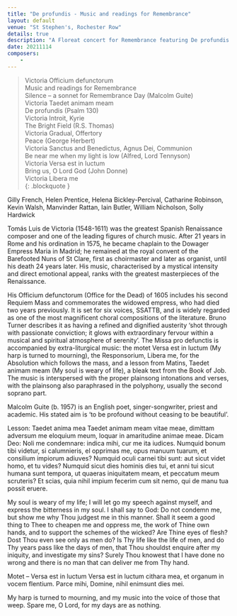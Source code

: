 ```yaml
---
title: "De profundis - Music and readings for Remembrance"
layout: default
venue: "St Stephen's, Rochester Row"
details: true
description: "A Floreat concert for Remembrance featuring De profundis and other music and readings commemorating those who have fallen."
date: 20211114
composers:
    - 
---
```

> Victoria Officium defunctorum  
> Music and readings for Remembrance  
> Silence – a sonnet for Remembrance Day (Malcolm Guite)  
> Victoria Taedet animam meam  
> De profundis (Psalm 130)  
> Victoria Introit, Kyrie  
> The Bright Field (R.S. Thomas)  
> Victoria Gradual, Offertory  
> Peace (George Herbert)  
> Victoria Sanctus and Benedictus, Agnus Dei, Communion  
> Be near me when my light is low (Alfred, Lord Tennyson)  
> Victoria Versa est in luctum  
> Bring us, O Lord God (John Donne)  
> Victoria Libera me  
{: .blockquote }


Gilly French, Helen Prentice, Helena Bickley-Percival, Catharine Robinson,
Kevin Walsh, Manvinder Rattan, Iain Butler, William Nicholson, Solly Hardwick

Tomás Luis de Victoria (1548-1611) was the greatest Spanish Renaissance composer and one of the leading figures of church music.  After 21 years in Rome and his ordination in 1575, he became chaplain to the Dowager Empress Maria in Madrid; he remained at the royal convent of the Barefooted Nuns of St Clare, first as choirmaster and later as organist, until his death 24 years later.  His music, characterised by a mystical intensity and direct emotional appeal, ranks with the greatest masterpieces of the Renaissance.

His Officium defunctorum (Office for the Dead) of 1605 includes his second Requiem Mass and commemorates the widowed empress, who had died two years previously.  It is set for six voices, SSATTB, and is widely regarded as one of the most magnificent choral compositions of the literature.  Bruno Turner describes it as having a refined and dignified austerity ‘shot through with passionate conviction; it glows with extraordinary fervour within a musical and spiritual atmosphere of serenity’.  The Missa pro defunctis is accompanied by extra-liturgical music: the motet Versa est in luctum (My harp is turned to mourning), the Responsorium, Libera me, for the Absolution which follows the mass, and a lesson from Matins, Taedet animam meam (My soul is weary of life), a bleak text from the Book of Job.  The music is interspersed with the proper plainsong intonations and verses, with the plainsong also paraphrased in the polyphony, usually the second soprano part.

Malcolm Guite (b. 1957) is an English poet, singer-songwriter, priest and academic.  His stated aim is ‘to be profound without ceasing to be beautiful’.

Lesson: Taedet anima mea
Taedet animam meam vitae meae,
dimittam adversum me eloquium meum,
loquar in amaritudine animae meae.
Dicam Deo: Noli me condemnare:
indica mihi, cur me ita iudices.
Numquid bonum tibi videtur,
si calumnieris, el opprimas me,
opus manuum tuarum,
et consilium impiorum adiuves?
Numquid oculi carnei tibi sunt:
aut sicut videt homo, et tu vides?
Numquid sicut dies hominis dies tui,
et anni tui sicut humana sunt tempora,
ut quaeras iniquitatem meam,
et peccatum meum scruteris?
Et scias, quia nihil impium fecerim
cum sit nemo, qui de manu tua possit eruere.

My soul is weary of my life;
I will let go my speech against myself,
and express the bitterness in my soul.
I shall say to God: Do not condemn me,
but show me why Thou judgest me in this manner.
Shall it seem a good thing to Thee
to cheapen me and oppress me,
the work of Thine own hands,
and to support the schemes of the wicked?
Are Thine eyes of flesh?
Dost Thou even see only as men do?
Is Thy life like the life of men,
and do Thy years pass like the days of men,
that Thou shouldst enquire after my iniquity,
and investigate my sins?
Surely Thou knowest that I have done no wrong
and there is no man that can deliver me from Thy hand.

Motet – Versa est in luctum
Versa est in luctum cithara mea,
et organum in vocem flentium.
Parce mihi, Domine,
nihil enimsunt dies mei.

My harp is turned to mourning,
and my music into the voice of those that weep.
Spare me, O Lord,
for my days are as nothing.